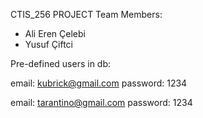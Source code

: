 CTIS_256 PROJECT
Team Members:
- Ali Eren Çelebi
- Yusuf Çiftci



Pre-defined users in db:

email: kubrick@gmail.com
password: 1234

email: tarantino@gmail.com
password: 1234